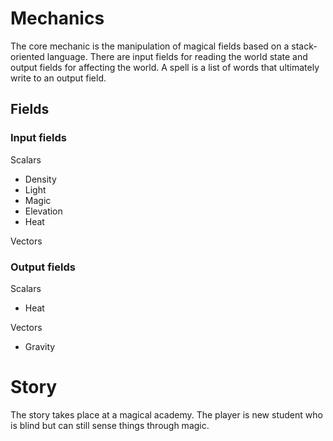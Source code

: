 # Mechanics

The core mechanic is the manipulation of magical fields based on a stack-oriented language.
There are input fields for reading the world state and output fields for affecting the world.
A spell is a list of words that ultimately write to an output field.

## Fields

### Input fields

Scalars
- Density
- Light
- Magic
- Elevation
- Heat

Vectors

### Output fields

Scalars
- Heat

Vectors
- Gravity

# Story

The story takes place at a magical academy. 
The player is new student who is blind but can still sense things through magic.
